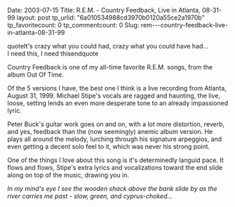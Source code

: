 Date: 2003-07-15
Title: R.E.M. - Country Feedback, Live in Atlanta, 08-31-99
layout: post
tp_urlid: "6a010534988cd3970b0120a55ce2a1970b"
tp_favoritecount: 0
tp_commentcount: 0
Slug: rem---country-feedback-live-in-atlanta-08-31-99

quoteIt&#39;s crazy what you could had, crazy what you could have had...<br />
I need this, I need thisendquote

Country Feedback is one of my all-time favorite R.E.M. songs, from the album Out Of Time.

Of the 5 versions I have, the best one I think is a live recording from Atlanta, August 31, 1999. Michael Stipe&#39;s vocals are ragged and haunting, the live, loose, setting lends an even more desperate tone to an already impassioned lyric. 

Peter Buck&#39;s guitar work goes on and on, with a lot more distortion, reverb, and yes, feedback than the (now seemingly) anemic album version. He plays all around the melody, lurching through his signature arpeggios, and even getting a decent solo feel to it, which was never his strong point.

One of the things I love about this song is it&#39;s determinedly languid pace. It flows and flows, Stipe&#39;s extra lyrics and vocalizations toward the end slide along on top of the music, drawing you in. 

<i>In my mind&#39;s eye I see the wooden shack above the bank slide by as the river carries me past - slow, green, and cyprus-choked...</i>
